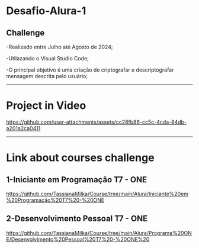 # Desafio-Alura-1

## Challenge


-Realizado entre Julho até Agosto de 2024;

-Utilazando o Visual Studio Code;

-O principal objetivo é  uma criação de criptografar e descriptografar mensagem descrita pelo usuário;

--------------------------------------------------------------------------------------------------------------------------------


# Project in Video




https://github.com/user-attachments/assets/cc28fb86-cc5c-4cda-84db-a201a2ca0411





--------------------------------------------------------------------------------------------------------------------------------

# Link  about courses challenge 


## 1-Iniciante em Programação T7 - ONE

https://github.com/TassianaMilka/Course/tree/main/Alura/Iniciante%20em%20Programação%20T7%20-%20ONE


## 2-Desenvolvimento Pessoal T7 - ONE

https://github.com/TassianaMilka/Course/tree/main/Alura/Programa%20ONE/Desenvolvimento%20Pessoal%20T7%20-%20ONE%20

